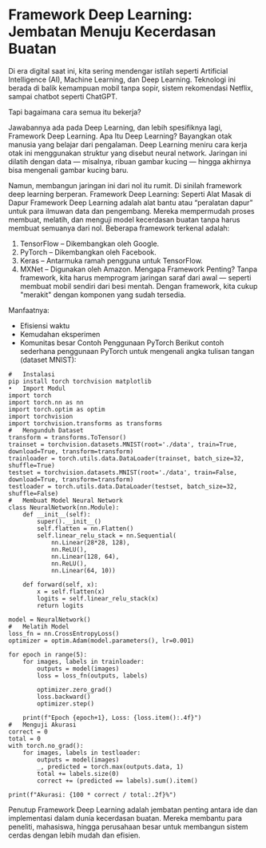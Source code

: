 # **Framework Deep Learning: Jembatan Menuju Kecerdasan Buatan**


Di era digital saat ini, kita sering mendengar istilah seperti Artificial Intelligence (AI), Machine Learning, dan Deep Learning. Teknologi ini berada di balik kemampuan mobil tanpa sopir, sistem rekomendasi Netflix, sampai chatbot seperti ChatGPT.

Tapi bagaimana cara semua itu bekerja?

Jawabannya ada pada Deep Learning, dan lebih spesifiknya lagi, Framework Deep Learning.
Apa Itu Deep Learning?
Bayangkan otak manusia yang belajar dari pengalaman. Deep Learning meniru cara kerja otak ini menggunakan struktur yang disebut neural network. Jaringan ini dilatih dengan data — misalnya, ribuan gambar kucing — hingga akhirnya bisa mengenali gambar kucing baru.

Namun, membangun jaringan ini dari nol itu rumit. Di sinilah framework deep learning berperan.
Framework Deep Learning: Seperti Alat Masak di Dapur
Framework Deep Learning adalah alat bantu atau “peralatan dapur” untuk para ilmuwan data dan pengembang. Mereka mempermudah proses membuat, melatih, dan menguji model kecerdasan buatan tanpa harus membuat semuanya dari nol.
Beberapa framework terkenal adalah:
1. TensorFlow – Dikembangkan oleh Google.
2. PyTorch – Dikembangkan oleh Facebook.
3. Keras – Antarmuka ramah pengguna untuk TensorFlow.
4. MXNet – Digunakan oleh Amazon.
Mengapa Framework Penting?
Tanpa framework, kita harus memprogram jaringan saraf dari awal — seperti membuat mobil sendiri dari besi mentah. Dengan framework, kita cukup "merakit" dengan komponen yang sudah tersedia.

Manfaatnya:
- Efisiensi waktu
- Kemudahan eksperimen
- Komunitas besar
Contoh Penggunaan PyTorch
Berikut contoh sederhana penggunaan PyTorch untuk mengenali angka tulisan tangan (dataset MNIST):
```
#	Instalasi
pip install torch torchvision matplotlib
•	Import Modul
import torch
import torch.nn as nn
import torch.optim as optim
import torchvision
import torchvision.transforms as transforms
#	Mengunduh Dataset
transform = transforms.ToTensor()
trainset = torchvision.datasets.MNIST(root='./data', train=True, download=True, transform=transform)
trainloader = torch.utils.data.DataLoader(trainset, batch_size=32, shuffle=True)
testset = torchvision.datasets.MNIST(root='./data', train=False, download=True, transform=transform)
testloader = torch.utils.data.DataLoader(testset, batch_size=32, shuffle=False)
#	Membuat Model Neural Network
class NeuralNetwork(nn.Module):
    def __init__(self):
        super().__init__()
        self.flatten = nn.Flatten()
        self.linear_relu_stack = nn.Sequential(
            nn.Linear(28*28, 128),
            nn.ReLU(),
            nn.Linear(128, 64),
            nn.ReLU(),
            nn.Linear(64, 10))

    def forward(self, x):
        x = self.flatten(x)
        logits = self.linear_relu_stack(x)
        return logits

model = NeuralNetwork()
#	Melatih Model
loss_fn = nn.CrossEntropyLoss()
optimizer = optim.Adam(model.parameters(), lr=0.001)

for epoch in range(5):
    for images, labels in trainloader:
        outputs = model(images)
        loss = loss_fn(outputs, labels)

        optimizer.zero_grad()
        loss.backward()
        optimizer.step()

    print(f"Epoch {epoch+1}, Loss: {loss.item():.4f}")
#	Menguji Akurasi
correct = 0
total = 0
with torch.no_grad():
    for images, labels in testloader:
        outputs = model(images)
        _, predicted = torch.max(outputs.data, 1)
        total += labels.size(0)
        correct += (predicted == labels).sum().item()

print(f"Akurasi: {100 * correct / total:.2f}%")
```
Penutup
Framework Deep Learning adalah jembatan penting antara ide dan implementasi dalam dunia kecerdasan buatan. Mereka membantu para peneliti, mahasiswa, hingga perusahaan besar untuk membangun sistem cerdas dengan lebih mudah dan efisien.
